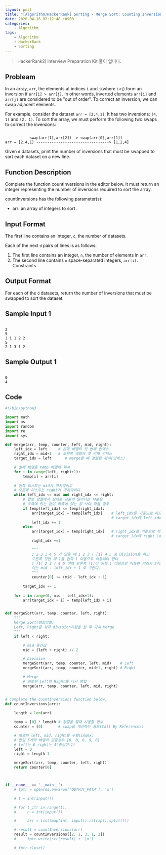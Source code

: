 ```yaml
---
layout: post
title: "[Algorithm/HackerRank] Sorting - Merge Sort: Counting Inversions"
date: 2020-04-16 02:12:48 +0900
categories: 
    - Algorithm
tags:
    - Algorithm
    - HackerRank
    - Sorting
---
```


> HackerRank의 Interview Preparation Kit 풀이 입니다.

<!-- more -->


## Probleam
In an array, `arr`, the elements at indices `i` and `j`(where `i<j`) form an inversion if `arr[i] > arr[j]`. In other words, inverted elements `arr[i]` and `arr[j]` are considered to be "out of order". To correct an inversion, we can swap adjacent elements.

For example, consider the dataset `arr = [2,4,1]`. It has two inversions: `(4, 1)` and `(2, 1)`. To sort the array, we must perform the following two swaps to correct the inversions:
```

           swap(arr[1],arr[2]) -> swap(arr[0],arr[1])
arr = [2,4,1] ---------------------------------> [1,2,4]
```

Given `d` datasets, print the number of inversions that must be swapped to sort each dataset on a new line.

## Function Description
Complete the function countInversions in the editor below. It must return an integer representing the number of inversions required to sort the array.

countInversions has the following parameter(s):
- arr: an array of integers to sort .

## Input Format
The first line contains an integer, `d`, the number of datasets.

Each of the next `d` pairs of lines is as follows:

1. The first line contains an integer, `n`, the number of elements in `arr`.
2. The second line contains `n` space-separated integers, `arr[i]`.
Constraints

## Output Format
For each of the `d` datasets, return the number of inversions that must be swapped to sort the dataset.

## Sample Input 1
```

2  
5  
1 1 1 2 2  
5  
2 1 3 1 2
```


## Sample Output 1
```

0
4
```


## Code

```python
#!/bin/python3

import math
import os
import random
import re
import sys

def merge(arr, temp, counter, left, mid, right):
    left_idx = left     # 왼쪽 배열의 첫 번째 인덱스
    right_idx = mid+1   # 오른쪽 배열의 첫 번째 인덱스
    target_idx = left      # merge할 때 정렬된 위치(인덱스)

    # 실제 배열을 temp 배열에 복사
    for i in range(left, right+1):
        temp[i] = arr[i]
    
    # 왼쪽 리스트는 mid가 마지막이고 
    # 오른쪽 리스트는 right가 마지막이다.
    while left_idx <= mid and right_idx <= right:
        # 합병 정렬에서 실제로 교환이 일어나는 부분은
        # 우측에 있는 값이 좌측에 있는 값 보다 작을 경우
        if temp[left_idx] <= temp[right_idx]:
            arr[target_idx] = temp[left_idx]    # left_idx를 기준으로 하므로
                                                # target_idx에 left_idx를 삽입
            left_idx += 1
        else:
            arr[target_idx] = temp[right_idx]   # right_idx를 기준으로 하므로
                                                # target_idx에 right_idx를 삽입
            right_idx +=1

            """
            1 2 3 1 4 5 가 있을 때 1 2 3 / [1] 4 5 로 Division을 하고
            오른쪽 첫번 째 1을 왼쪽 1 다음으로 이동해야 한다.
            1 [1] 2 3 / 4 5 이때 오른쪽 [1]이 왼쪽 1 다음으로 이동한 거리가 2이므로
            이는 mid - left_idx + 1 로 구한다.
            """
            counter[0] += (mid - left_idx + 1)
        
        target_idx += 1
    
    for i in range(0, mid - left_idx+1):
        arr[target_idx + i] = temp[left_idx + i]


def mergeSort(arr, temp, counter, left, right):
    """
    Merge Sort(병합정렬)
    Left, Right를 각각 division과정을 한 후 다시 Merge
    """
    if left < right:

        # mid 중간값
        mid = (left + right) // 2

        # Division
        mergeSort(arr, temp, counter, left, mid)    # Left
        mergeSort(arr, temp, counter, mid+1, right) # Right

        # Merge
        # 정렬된 Left와 Right를 다시 병합
        merge(arr, temp, counter, left, mid, right)


# Complete the countInversions function below.
def countInversions(arr):
    
    length = len(arr)

    temp = [0] * length # 정렬을 할때 사용할 변수
    counter = [0]       # swap을 계산하는 용도(Call By References)

    # 배열의 left, mid, right를 구함(index)
    # 만일 5개의 배열이 있을경우 [0, 0, 0, 0, 0]
    # left는 0 right는 4(총길이-1)
    left = 0
    right = length-1

    mergeSort(arr, temp, counter, left, right)
    return counter[0]



if __name__ == '__main__':
    # fptr = open(os.environ['OUTPUT_PATH'], 'w')

    # t = int(input())

    # for t_itr in range(t):
    #     n = int(input())

    #     arr = list(map(int, input().rstrip().split()))

    # result = countInversions(arr)
    result = countInversions([2, 1, 3, 1, 2])
    #     fptr.write(str(result) + '\n')

    # fptr.close()
```

